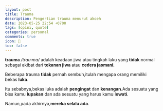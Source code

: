 ```yaml
---
layout: post
title: Trauma
description: Pengertian trauma menurut akoeh
date: 2023-05-25 22:54 +0700
tags: [opini, quote] 
categories: personal
comments: true
icon: 🤡
toc: false 
---
```


**trauma** */trau·ma/* adalah keadaan jiwa atau tingkah laku yang **tidak** normal sebagai akibat dari **tekanan jiwa** atau **cedera jasmani**.

Beberapa trauma **tidak** pernah sembuh,itulah mengapa orang memiliki bekas **luka**. 

Itu sebabnya,bekas luka adalah **pengingat** dan **kenangan**.Ada sesuatu yang bisa kamu **lupakan** dan ada sesuatu yang harus kamu **lewati**.

Namun,pada akhirnya,**mereka selalu ada**.
